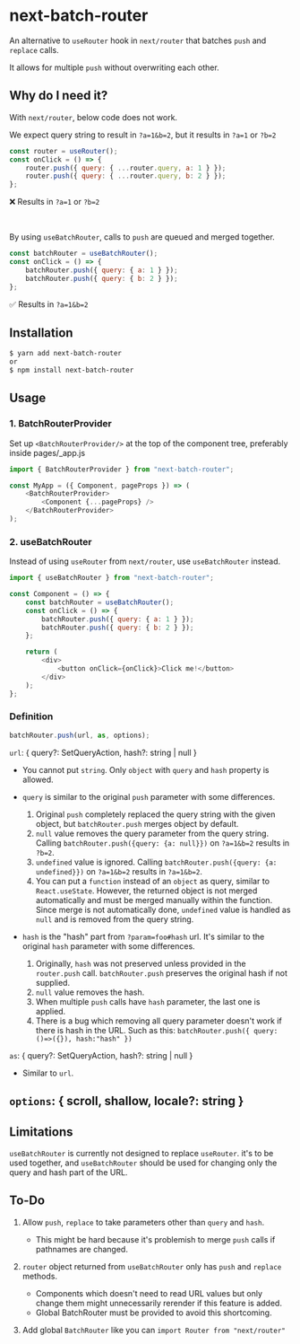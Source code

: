 # next-batch-router

An alternative to `useRouter` hook in `next/router` that batches `push` and `replace` calls.

It allows for multiple `push` without overwriting each other.

## Why do I need it?

With `next/router`, below code does not work.

We expect query string to result in `?a=1&b=2`, but it results in `?a=1` or `?b=2`

```js
const router = useRouter();
const onClick = () => {
    router.push({ query: { ...router.query, a: 1 } });
    router.push({ query: { ...router.query, b: 2 } });
};
```

❌ Results in `?a=1` or `?b=2`

<br/>

By using `useBatchRouter`, calls to `push` are queued and merged together.

```js
const batchRouter = useBatchRouter();
const onClick = () => {
    batchRouter.push({ query: { a: 1 } });
    batchRouter.push({ query: { b: 2 } });
};
```

✅ Results in `?a=1&b=2`

## Installation

```sh
$ yarn add next-batch-router
or
$ npm install next-batch-router
```

## Usage

### 1. BatchRouterProvider

Set up `<BatchRouterProvider/>` at the top of the component tree, preferably inside pages/\_app.js

```js
import { BatchRouterProvider } from "next-batch-router";

const MyApp = ({ Component, pageProps }) => (
    <BatchRouterProvider>
        <Component {...pageProps} />
    </BatchRouterProvider>
);
```

### 2. useBatchRouter

Instead of using `useRouter` from `next/router`, use `useBatchRouter` instead.

```js
import { useBatchRouter } from "next-batch-router";

const Component = () => {
    const batchRouter = useBatchRouter();
    const onClick = () => {
        batchRouter.push({ query: { a: 1 } });
        batchRouter.push({ query: { b: 2 } });
    };

    return (
        <div>
            <button onClick={onClick}>Click me!</button>
        </div>
    );
};
```

### Definition

```js
batchRouter.push(url, as, options);
```

`url`: { query?: SetQueryAction, hash?: string | null }

-   You cannot put `string`. Only `object` with `query` and `hash` property is allowed.

-   `query` is similar to the original `push` parameter with some differences.
    1. Original `push` completely replaced the query string with the given object, but `batchRouter.push` merges object by default.
    2. `null` value removes the query parameter from the query string. Calling `batchRouter.push({query: {a: null}})` on `?a=1&b=2` results in `?b=2`.
    3. `undefined` value is ignored. Calling `batchRouter.push({query: {a: undefined}})` on `?a=1&b=2` results in `?a=1&b=2`.
    4. You can put a `function` instead of an `object` as query, similar to `React.useState`. However, the returned object is not merged automatically and must be merged manually within the function. Since merge is not automatically done, `undefined` value is handled as `null` and is removed from the query string.

- `hash` is the "hash" part from `?param=foo#hash` url. It's similar to the original `hash` parameter with some differences.
    1. Originally, `hash` was not preserved unless provided in the `router.push` call. `batchRouter.push` preserves the original hash if not supplied.
    2. `null` value removes the hash.
    3. When multiple `push` calls have `hash` parameter, the last one is applied.
    4. There is a bug which removing all query parameter doesn't work if there is hash in the URL. Such as this: `batchRouter.push({ query: ()=>({}), hash:"hash" })`


`as`: { query?: SetQueryAction, hash?: string | null }
- Similar to `url`.

`options`: { scroll, shallow, locale?: string }
- 



## Limitations

`useBatchRouter` is currently not designed to replace `useRouter`. it's to be used together, and `useBatchRouter` should be used for changing only the query and hash part of the URL.

## To-Do

1. Allow `push`, `replace` to take parameters other than `query` and `hash`.

    - This might be hard because it's problemish to merge `push` calls if pathnames are changed.

2. `router` object returned from `useBatchRouter` only has `push` and `replace` methods.

    - Components which doesn't need to read URL values but only change them might unnecessarily rerender if this feature is added.
    - Global BatchRouter must be provided to avoid this shortcoming.

3. Add global `BatchRouter` like you can `import Router from "next/router"`
